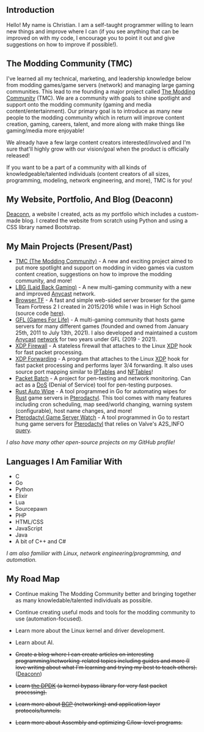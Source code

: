 ## Introduction
Hello! My name is Christian. I am a self-taught programmer willing to learn new things and improve where I can (if you see anything that can be improved on with my code, I encourage you to point it out and give suggestions on how to improve if possible!).

## The Modding Community (TMC)
I've learned all my technical, marketing, and leadership knowledge below from modding games/game servers (network) and managing large gaming communities. This lead to me founding a major project called [The Modding Community](https://moddingcommunity.com/) (TMC). We are a community with goals to shine spotlight and support onto the modding community (gaming and media content/entertainment). Our primary goal is to introduce as many new people to the modding community which in return will improve content creation, gaming, careers, talent, and more along with make things like gaming/media more enjoyable!

We already have a few large content creators interested/involved and I'm sure that'll highly grow with our vision/goal when the product is officially released!

If you want to be a part of a community with all kinds of knowledgeable/talented individuals (content creators of all sizes, programming, modeling, network engineering, and more), TMC is for you!

## My Website, Portfolio, And Blog (Deaconn)
[Deaconn](https://deaconn.net/), a website I created, acts as my portfolio which includes a custom-made blog. I created the website from scratch using Python and using a CSS library named Bootstrap.

## My Main Projects (Present/Past)
* [TMC (The Modding Community)](https://moddingcommunity.com/) - A new and exciting project aimed to put more spotlight and support on modding in video games via custom content creation, suggestions on how to improve the modding community, and more! 
* [LBG (Laid Back Gaming)](https://lbgaming.co/) - A new multi-gaming community with a new and improved [Anycast](https://www.cloudflare.com/learning/cdn/glossary/anycast-network/) network.
* [Browser.TF](https://Browser.tf/) - A fast and simple web-sided server browser for the game Team Fortress 2 I created in 2015/2016 while I was in High School (source code [here](https://github.com/gamemann/Browser.TF)).
* [GFL (Games For Life)](https://GFLClan.com/) - A multi-gaming community that hosts game servers for many different games (founded and owned from January 25th, 2011 to July 13th, 2021). I also developed and maintained a custom [Anycast](https://www.cloudflare.com/learning/cdn/glossary/anycast-network/) [network](https://gflclan.com/forum/959-gfls-network/) for two years under GFL (2019 - 2021).
* [XDP Firewall](https://github.com/gamemann/XDP-Firewall) - A stateless firewall that attaches to the Linux [XDP](https://www.iovisor.org/technology/xdp) hook for fast packet processing.
* [XDP Forwarding](https://github.com/gamemann/XDP-Forwarding) - A program that attaches to the Linux [XDP](https://www.iovisor.org/technology/xdp) hook for fast packet processing and performs layer 3/4 forwarding. It also uses source port mapping similar to [IPTables](https://linux.die.net/man/8/iptables) and [NFTables](https://wiki.nftables.org/wiki-nftables/index.php/Main_Page)!
* [Packet Batch](https://github.com/Packet-Batch) - A project for pen-testing and network monitoring. Can act as a [DoS](https://www.cloudflare.com/learning/ddos/glossary/denial-of-service/) (Denial of Service) tool for pen-testing purposes.
* [Rust Auto Wipe](https://github.com/gamemann/Rust-Auto-Wipe) - A tool programmed in Go for automating wipes for [Rust](https://store.steampowered.com/agecheck/app/252490/) game servers in [Pterodactyl](https://pterodactyl.io/). This tool comes with many features including cron scheduling, map seed/world changing, warning system (configurable), host name changes, and more!
* [Pterodactyl Game Server Watch](https://github.com/gamemann/Pterodactyl-Game-Server-Watch) - A tool programmed in Go to restart hung game servers for [Pterodactyl](https://pterodactyl.io/) that relies on Valve's A2S_INFO [query](https://developer.valvesoftware.com/wiki/Server_queries#A2S_INFO).

*I also have many other open-source projects on my GitHub profile!*

## Languages I Am Familiar With
* C
* Go
* Python
* Elixir
* Lua
* Sourcepawn
* PHP
* HTML/CSS
* JavaScript
* Java
* A bit of C++ and C#

*I am also familiar with Linux, network engineering/programming, and automation.*

## My Road Map
* Continue making The Modding Community better and bringing together as many knowledable/talented individuals as possible.
* Continue creating useful mods and tools for the modding community to use (automation-focused).
* Learn more about the Linux kernel and driver development.
* Learn about AI.

* ~~Create a blog where I can create articles on interesting programming/networking-related topics including guides and more (I love writing about what I'm learning and trying my best to teach others).~~ ([Deaconn](https://deaconn.net))
* ~~Learn [the DPDK](https://doc.dpdk.org/guides/prog_guide/) (a kernel bypass library for very fast packet processing).~~
* ~~Learn more about [BGP](https://en.wikipedia.org/wiki/Border_Gateway_Protocol) (networking) and application layer protocols/tunnels.~~
* ~~Learn more about Assembly and optimizing C/low-level programs.~~
